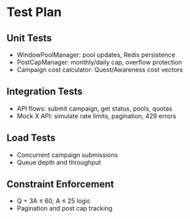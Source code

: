 # Test Plan

## Unit Tests
- WindowPoolManager: pool updates, Redis persistence
- PostCapManager: monthly/daily cap, overflow protection
- Campaign cost calculator: Quest/Awareness cost vectors

## Integration Tests
- API flows: submit campaign, get status, pools, quotas
- Mock X API: simulate rate limits, pagination, 429 errors

## Load Tests
- Concurrent campaign submissions
- Queue depth and throughput

## Constraint Enforcement
- Q + 3A ≤ 60, A ≤ 25 logic
- Pagination and post cap tracking
